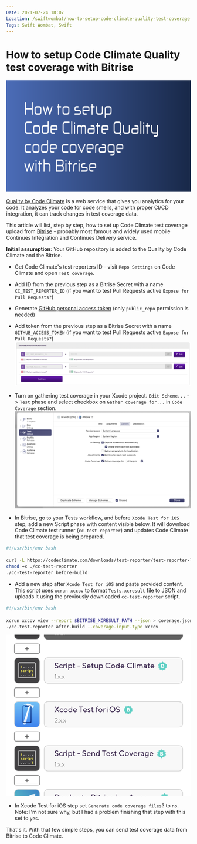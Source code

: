 ```yaml
---
Date: 2021-07-24 18:07
Location: /swiftwombat/how-to-setup-code-climate-quality-test-coverage-with-bitrise
Tags: Swift Wombat, Swift
---
```


# How to setup Code Climate Quality test coverage with Bitrise

![How to setup Code Climate Quality test coverage with Bitrise](/weblog/swiftwombat/covers/how_to_setup_code_climate_quality_code_coverage_with_bitrise.png)

[Quality by Code Climate](https://codeclimate.com/quality/) is a web service that gives you analytics for your code. It analyzes your code for code smells, and with proper CI/CD integration, it can track changes in test coverage data.

This article will list, step by step, how to set up Code Climate test coverage upload from [Bitrise](https://www.bitrise.io/) - probably most famous and widely used mobile Continues Integration and Continues Delivery service.

**Initial assumption**: Your GitHub repository is added to the Quality by Code Climate and the Bitrise.

- Get Code Climate's test reporters ID - visit `Repo Settings` on Code Climate and open `Test coverage`.
- Add ID from the previous step as a Bitrise Secret with a name `CC_TEST_REPORTER_ID` (if you want to test Pull Requests active `Expose for Pull Requests?`)
- Generate [GitHub personal access token](https://github.com/settings/tokens) (only `public_repo` permission is needed)
- Add token from the previous step as a Bitrise Secret with a name `GITHUB_ACCESS_TOKEN` (if you want to test Pull Requests active `Expose for Pull Requests?`)
![Bitrise secrets](/weblog/swiftwombat/images/33/bitrise_secrets.png)

- Turn on gathering test coverage in your Xcode project. `Edit Scheme...` -> `Test` phase and select checkbox on `Gather coverage for...` in `Code Coverage` section.
![Xcode - gather coverage](/weblog/swiftwombat/images/33/xcode_test_coverage.png)

- In Bitrise, go to your Tests workflow, and before `Xcode Test for iOS` step, add a new Script phase with content visible below. It will download Code Climate test runner (`cc-test-reporter`) and updates Code Climate that test coverage is being prepared.

```bash
#!/usr/bin/env bash

curl -L https://codeclimate.com/downloads/test-reporter/test-reporter-latest-darwin-amd64 > ./cc-test-reporter
chmod +x ./cc-test-reporter
./cc-test-reporter before-build
```

- Add a new step after `Xcode Test for iOS` and paste provided content. This script uses `xcrun xccov` to format `Tests.xcresult` file to JSON and uploads it using the previously downloaded `cc-test-reporter` script.

```bash
#!/usr/bin/env bash

xcrun xccov view --report $BITRISE_XCRESULT_PATH --json > coverage.json
./cc-test-reporter after-build --coverage-input-type xccov
```

![Bitrise steps needed for test coverage setup](/weblog/swiftwombat/images/33/bitrise_steps.png)

- In Xcode Test for iOS step set `Generate code coverage files`? to `no`. Note: I'm not sure why, but I had a problem finishing that step with this set to `yes`.

That's it. With that few simple steps, you can send test coverage data from Bitrise to Code Climate.
